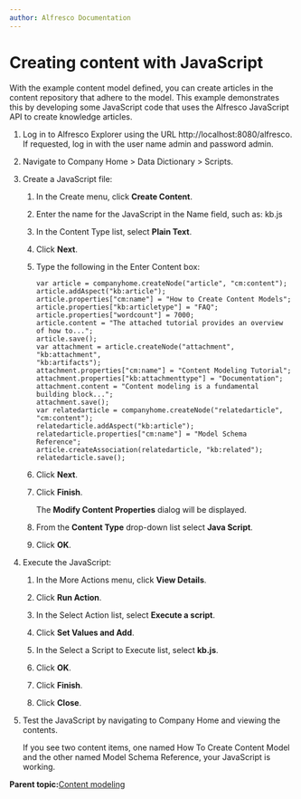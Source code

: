 ```yaml
---
author: Alfresco Documentation
---
```


# Creating content with JavaScript

With the example content model defined, you can create articles in the content repository that adhere to the model. This example demonstrates this by developing some JavaScript code that uses the Alfresco JavaScript API to create knowledge articles.

1.  Log in to Alfresco Explorer using the URL http://localhost:8080/alfresco. If requested, log in with the user name admin and password admin.

2.  Navigate to Company Home \> Data Dictionary \> Scripts.

3.  Create a JavaScript file:

    1.  In the Create menu, click **Create Content**.

    2.  Enter the name for the JavaScript in the Name field, such as: kb.js

    3.  In the Content Type list, select **Plain Text**.

    4.  Click **Next**.

    5.  Type the following in the Enter Content box:

        ```
        var article = companyhome.createNode("article", "cm:content");
        article.addAspect("kb:article");
        article.properties["cm:name"] = "How to Create Content Models";
        article.properties["kb:articletype"] = "FAQ";
        article.properties["wordcount"] = 7000;
        article.content = "The attached tutorial provides an overview of how to...";
        article.save();
        var attachment = article.createNode("attachment", "kb:attachment",
        "kb:artifacts");
        attachment.properties["cm:name"] = "Content Modeling Tutorial";
        attachment.properties["kb:attachmenttype"] = "Documentation";
        attachment.content = "Content modeling is a fundamental building block...";
        attachment.save();
        var relatedarticle = companyhome.createNode("relatedarticle", "cm:content");
        relatedarticle.addAspect("kb:article");
        relatedarticle.properties["cm:name"] = "Model Schema Reference";
        article.createAssociation(relatedarticle, "kb:related");
        relatedarticle.save();
        ```

    6.  Click **Next**.

    7.  Click **Finish**.

        The **Modify Content Properties** dialog will be displayed.

    8.  From the **Content Type** drop-down list select **Java Script**.

    9.  Click **OK**.

4.  Execute the JavaScript:

    1.  In the More Actions menu, click **View Details**.

    2.  Click **Run Action**.

    3.  In the Select Action list, select **Execute a script**.

    4.  Click **Set Values and Add**.

    5.  In the Select a Script to Execute list, select **kb.js**.

    6.  Click **OK**.

    7.  Click **Finish**.

    8.  Click **Close**.

5.  Test the JavaScript by navigating to Company Home and viewing the contents.

    If you see two content items, one named How To Create Content Model and the other named Model Schema Reference, your JavaScript is working.


**Parent topic:**[Content modeling](../concepts/content-modeling-about.md)

